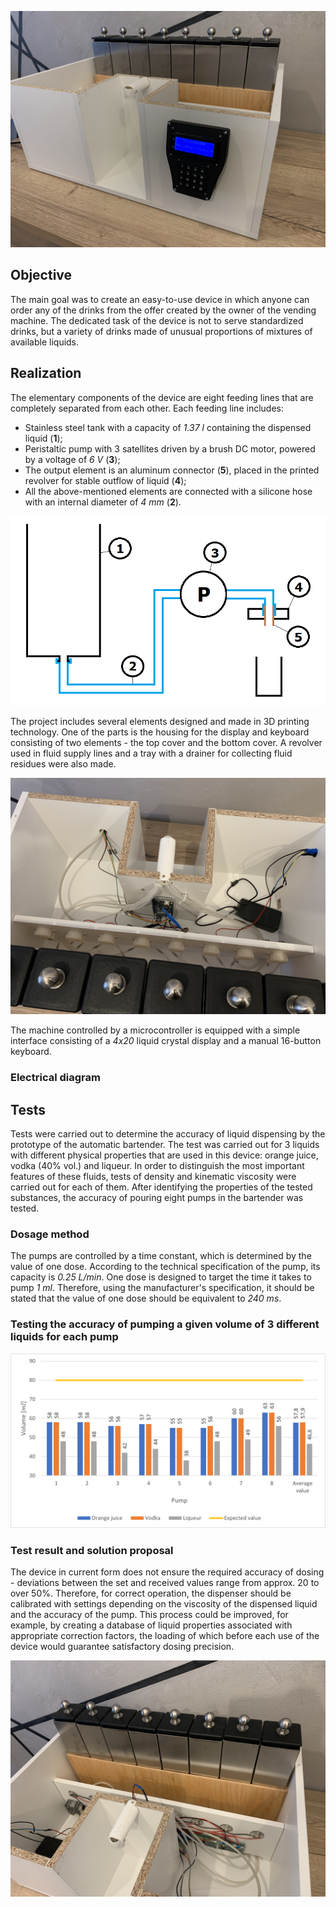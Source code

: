 ![Front of the device](/docs/frontOfTheDevice.jpg)

## **Objective**
The main goal was to create an easy-to-use device in which anyone can order any of the drinks from the offer created by the owner of the vending machine. The dedicated task of the device is not to serve standardized drinks, but a variety of drinks made of unusual proportions of mixtures of available liquids.
## **Realization**
The elementary components of the device are eight feeding lines that are completely separated from each other. Each feeding line includes:
* Stainless steel tank with a capacity of *1.37 l* containing the dispensed liquid (**1**);
* Peristaltic pump with 3 satellites driven by a brush DC motor, powered by a voltage of *6 V* (**3**);
* The output element is an aluminum connector (**5**), placed in the printed revolver for stable outflow of liquid (**4**);
* All the above-mentioned elements are connected with a silicone hose with an internal diameter of *4 mm* (**2**).

![Single feeding line](/docs/FeedingLine.png)

The project includes several elements designed and made in 3D printing technology. One of the parts is the housing for the display and keyboard consisting of two elements - the top cover and the bottom cover. A revolver used in fluid supply lines and a tray with a drainer for collecting fluid residues were also made.

![Back of the device](/docs/backOfTheDevice.jpg)

The machine controlled by a microcontroller is equipped with a simple interface consisting of a *4x20* liquid crystal display and a manual 16-button keyboard.
### **Electrical diagram**



## **Tests**
Tests were carried out to determine the accuracy of liquid dispensing by the prototype of the automatic bartender. The test was carried out for 3 liquids with different physical properties that are used in this device: orange juice, vodka (40% vol.) and liqueur. In order to distinguish the most important features of these fluids, tests of density and kinematic viscosity were carried out for each of them. After identifying the properties of the tested substances, the accuracy of pouring eight pumps in the bartender was tested.
### **Dosage method**
The pumps are controlled by a time constant, which is determined by the value of one dose. According to the technical specification of the pump, its capacity is *0.25 L/min*. One dose is designed to target the time it takes to pump *1 ml*. Therefore, using the manufacturer's specification, it should be stated that the value of one dose should be equivalent to *240 ms*.
### **Testing the accuracy of pumping a given volume of 3 different liquids for each pump**

![Testing the accuracy of pumping a given volume of 3 different liquids for each pump](/docs/dosingTest.png)

### **Test result and solution proposal**
The device in current form does not ensure the required accuracy of dosing - deviations between the set and received values range from approx. 20 to over 50%. Therefore, for correct operation, the dispenser should be calibrated with settings depending on the viscosity of the dispensed liquid and the accuracy of the pump. This process could be improved, for example, by creating a database of liquid properties associated with appropriate correction factors, the loading of which before each use of the device would guarantee satisfactory dosing precision.

![Above the device](/docs/aboveTheDevice.jpg)